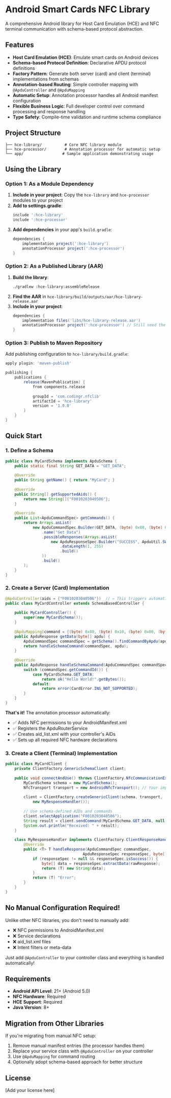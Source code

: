 # Android Smart Cards NFC Library

A comprehensive Android library for Host Card Emulation (HCE) and NFC terminal communication with schema-based protocol abstraction.

## Features

- **Host Card Emulation (HCE)**: Emulate smart cards on Android devices
- **Schema-based Protocol Definition**: Declarative APDU protocol definitions
- **Factory Pattern**: Generate both server (card) and client (terminal) implementations from schemas
- **Annotation-based Routing**: Simple controller mapping with `@ApduController` and `@ApduMapping`
- **Automatic Setup**: Annotation processor handles all Android manifest configuration
- **Flexible Business Logic**: Full developer control over command processing and response handling
- **Type Safety**: Compile-time validation and runtime schema compliance

## Project Structure

```
├── hce-library/          # Core NFC library module
├── hce-processor/        # Annotation processor for automatic setup
└── app/                 # Sample application demonstrating usage
```

## Using the Library

### Option 1: As a Module Dependency

1. **Include in your project**: Copy the `hce-library` and `hce-processor` modules to your project
2. **Add to settings.gradle**:
   ```gradle
   include ':hce-library'
   include ':hce-processor'
   ```
3. **Add dependencies** in your app's `build.gradle`:
   ```gradle
   dependencies {
       implementation project(':hce-library')
       annotationProcessor project(':hce-processor')
   }
   ```

### Option 2: As a Published Library (AAR)

1. **Build the library**:
   ```bash
   ./gradlew :hce-library:assembleRelease
   ```
2. **Find the AAR** in `hce-library/build/outputs/aar/hce-library-release.aar`
3. **Include in your project**:
   ```gradle
   dependencies {
       implementation files('libs/hce-library-release.aar')
       annotationProcessor project(':hce-processor') // Still need the processor
   }
   ```

### Option 3: Publish to Maven Repository

Add publishing configuration to `hce-library/build.gradle`:

```gradle
apply plugin: 'maven-publish'

publishing {
    publications {
        release(MavenPublication) {
            from components.release
            
            groupId = 'com.codingr.nfclib'
            artifactId = 'hce-library'
            version = '1.0.0'
        }
    }
}
```

## Quick Start

### 1. Define a Schema

```java
public class MyCardSchema implements ApduSchema {
    public static final String GET_DATA = "GET_DATA";
    
    @Override
    public String getName() { return "MyCard"; }
    
    @Override
    public String[] getSupportedAids() { 
        return new String[]{"F0010203040506"}; 
    }
    
    @Override
    public List<ApduCommandSpec> getCommands() {
        return Arrays.asList(
            new ApduCommandSpec.Builder(GET_DATA, (byte) 0x80, (byte) 0x10)
                .name("Get Data")
                .possibleResponses(Arrays.asList(
                    new ApduResponseSpec.Builder("SUCCESS", ApduUtil.SW_OK)
                        .dataLength(1, 255)
                        .build()
                ))
                .build()
        );
    }
}
```

### 2. Create a Server (Card) Implementation

```java
@ApduController(aids = {"F0010203040506"})  // ← This triggers automatic setup!
public class MyCardController extends SchemaBasedController {
    
    public MyCardController() {
        super(new MyCardSchema());
    }
    
    @ApduMapping(command = {(byte) 0x80, (byte) 0x10, (byte) 0x00, (byte) 0x00})
    public ApduResponse getData(byte[] apdu) {
        ApduCommandSpec commandSpec = getSchema().findCommandByApdu(apdu);
        return handleSchemaCommand(commandSpec, apdu);
    }
    
    @Override
    public ApduResponse handleSchemaCommand(ApduCommandSpec commandSpec, byte[] apduBytes) {
        switch (commandSpec.getCommandId()) {
            case MyCardSchema.GET_DATA:
                return ok("Hello World!".getBytes());
            default:
                return error(CardError.INS_NOT_SUPPORTED);
        }
    }
}
```

**That's it!** The annotation processor automatically:
- ✅ Adds NFC permissions to your AndroidManifest.xml
- ✅ Registers the ApduRouterService
- ✅ Creates aid_list.xml with your controller's AIDs
- ✅ Sets up all required NFC hardware declarations

### 3. Create a Client (Terminal) Implementation

```java
public class MyCardClient {
    private ClientFactory.GenericSchemaClient client;
    
    public void connectAndUse() throws ClientFactory.NfcCommunicationException {
        MyCardSchema schema = new MyCardSchema();
        NfcTransport transport = new AndroidNfcTransport(); // Your implementation
        
        client = ClientFactory.createGenericClient(schema, transport, 
            new MyResponseHandler());
        
        // Use schema-defined AIDs and commands
        client.selectApplication("F0010203040506");
        String result = client.sendCommand(MyCardSchema.GET_DATA, null);
        System.out.println("Received: " + result);
    }
    
    class MyResponseHandler implements ClientFactory.ClientResponseHandler {
        @Override
        public <T> T handleResponse(ApduCommandSpec commandSpec, 
                                  ApduResponseSpec responseSpec, byte[] rawResponse) {
            if (responseSpec != null && responseSpec.isSuccess()) {
                byte[] data = responseSpec.extractData(rawResponse);
                return (T) new String(data);
            }
            return (T) "Error";
        }
    }
}
```

## No Manual Configuration Required!

Unlike other NFC libraries, you don't need to manually add:
- ❌ NFC permissions to AndroidManifest.xml
- ❌ Service declarations
- ❌ aid_list.xml files
- ❌ Intent filters or meta-data

Just add `@ApduController` to your controller class and everything is handled automatically!

## Requirements

- **Android API Level**: 21+ (Android 5.0)
- **NFC Hardware**: Required
- **HCE Support**: Required
- **Java Version**: 8+

## Migration from Other Libraries

If you're migrating from manual NFC setup:

1. Remove manual manifest entries (the processor handles them)
2. Replace your service class with `@ApduController` on your controller
3. Use `@ApduMapping` for command routing
4. Optionally adopt schema-based approach for better structure

## License

[Add your license here]